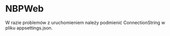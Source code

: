 # NBPWeb

W razie problemów z uruchomieniem należy podmienić ConnectionString w pliku appsettings.json.
